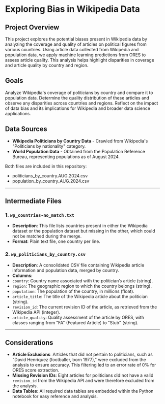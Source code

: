 # Exploring Bias in Wikipedia Data

## Project Overview
This project explores the potential biases present in Wikipedia data by analyzing the coverage and quality of articles on political figures from various countries. Using article data collected from Wikipedia and population data, we apply machine learning predictions from ORES to assess article quality. This analysis helps highlight disparities in coverage and article quality by country and region.

## Goals
Analyze Wikipedia's coverage of politicians by country and compare it to population data.
Determine the quality distribution of these articles and observe any disparities across countries and regions.
Reflect on the impact of data bias and its implications for Wikipedia and broader data science applications.

## Data Sources
- **Wikipedia Politicians by Country Data** - Crawled from Wikipedia's "Politicians by nationality" category.
- **World Population Data** - Obtained from the Population Reference Bureau, representing populations as of August 2024.
  
Both files are included in this repository:
- politicians_by_country.AUG.2024.csv
- population_by_country_AUG.2024.csv

---

## Intermediate Files

### 1. `wp_countries-no_match.txt`
- **Description**: This file lists countries present in either the Wikipedia dataset or the population dataset but missing in the other, which could not be matched during the merge.
- **Format**: Plain text file, one country per line.

### 2. `wp_politicians_by_country.csv`
- **Description**: A consolidated CSV file containing Wikipedia article information and population data, merged by country.
- **Columns**:
- `country`: Country name associated with the politician’s article (string).
- `region`: The geographic region to which the country belongs (string).
- `population`: The population of the country, in millions (float).
- `article_title`: The title of the Wikipedia article about the politician (string).
- `revision_id`: The current revision ID of the article, as retrieved from the Wikipedia API (integer).
- `article_quality`: Quality assessment of the article by ORES, with classes ranging from "FA" (Featured Article) to "Stub" (string).

---

## Considerations

- **Article Exclusions**: Articles that did not pertain to politicians, such as "David Henríquez (footballer, born 1977)," were excluded from the analysis to ensure accuracy. This filtering led to an error rate of 0% for ORES score extraction.
- **Missing Revision IDs**: Eight articles for politicians did not have a valid `revision_id` from the Wikipedia API and were therefore excluded from the analysis.
- **Data Tables**: All required data tables are embedded within the Python notebook for easy reference and analysis.
